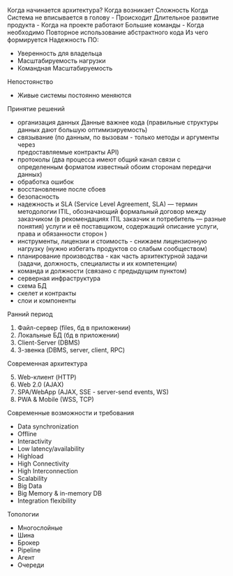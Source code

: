 Когда начинается архитектура?
Когда возникает Сложность
Когда Система не вписывается в голову - Происходит Длительное развитие продукта - Когда на проекте работают Большие команды - Когда необходимо Повторное использование абстрактного кода
Из чего формируется Надежность ПО:

- Уверенность для владельца
- Масштабируемость нагрузки
- Командная Масштабируемость

Непостоянство

- Живые системы постоянно меняются

Принятие решений

- организация данных
  Данные важнее кода (правильные структуры данных дают большую оптимизируемость)
- связывание (по данным, по вызовам - только методы и аргументы через  
  предоставляемые контракты API)
- протоколы
  (два процесса имеют общий канал связи с определенным форматом известный обоим сторонам передачи данных)
- обработка ошибок
- восстановление после сбоев
- безопасность
- надежность и SLA (Service Level Agreement, SLA) — термин методологии ITIL,
  обозначающий формальный договор между заказчиком (в рекомендациях ITIL
  заказчик и потребитель — разные понятия) услуги и её поставщиком,
  содержащий описание услуги, права и обязанности сторон )
- инструменты, лицензии и стоимость - снижаем лицензионную нагрузку
  (нужно избегать продуктов со слабым сообществом)
- планирование производства - как часть архитектурной задачи
  (задачи, должность, специалисты и их компетенции)
- команда и должности (связано с предыдущим пунктом)
- серверная инфраструктура
- схема БД
- скелет и контракты
- слои и компоненты

Ранний период

1. Файл-сервер (files, бд в приложении)
2. Локальные БД (бд в приложении)
3. Client-Server (DBMS)
4. 3-звенка (DBMS, server, client, RPC)

Современная архитектура

5. Web-клиент (HTTP)
6. Web 2.0 (AJAX)
7. SPA/WebApp (AJAX, SSE - server-send events, WS)
8. PWA & Mobile (WSS, TCP)

Современные возможности и требования

- Data synchronization
- Offline
- Interactivity
- Low latency/availability
- Highload
- High Connectivity
- High Interconnection
- Scalability
- Big Data
- Big Memory & in-memory DB
- Integration flexibility

Топологии

- Многослойные
- Шина
- Брокер
- Pipeline
- Агент
- Очереди
